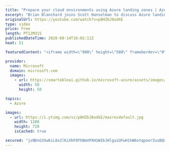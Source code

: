 ```yaml
---
title: "Prepare your cloud environments using Azure landing zones | Azure Friday"
excerpt: "Brian Blanchard joins Scott Hanselman to discuss Azure landing zones and how you can prepare your destination Azure environment—not only to receive migrating applications, but also to balance agility, governance, and security considerations.  0:00 - Overview 0:38 - What is an Azure landing zone? 5:05"
originalUrl: https://youtube.com/watch?v=p8HZbJ8odkE
type: video
price: Free
length: PT12M31S
publishedDateTime: 2020-09-14T16:02:11Z
heat: 51

featuredContent: "<iframe width=\"800\" height=\"500\" frameborder=\"0\" src=\"https://www.youtube.com/embed/p8HZbJ8odkE\" allow=\"accelerometer; autoplay; encrypted-media; gyroscope; picture-in-picture\" allowfullscreen></iframe>"

provider:
  name: Microsoft
  domain: microsoft.com
  images:
    - url: https://smartableai.github.io/microsoft-azure/assets/images/organizations/microsoft.com-50x50.jpg
      width: 50
      height: 50

topics:
  - Azure

images:
  - url: https://i.ytimg.com/vi/p8HZbJ8odkE/maxresdefault.jpg
    width: 1280
    height: 720
    isCached: true

secured: "jsNDnG3Xw6iL8x2lKiXkF0ThBmUPXH1WIbJHlguiUFwH1hW6otqpoorZusBQqhRs5RjZUbwfgLK9niHmjhGnGAN5Lt6bwLUAE89NsxLiL3gJSRu+58f+R4lhi4DR/mWFKCCqMbRB3BM9+yBq6dy8KmQcqP1OfZDz51gDs05uS6/8Hxg9Jd2cz4zLJ3/bcm1BPFSV/TSPvgROaWozomtc9TGHihFO1V1OatEI66JscbVomZoC+et7OqkXTOJYIhl16usRXMsiXoaQ4V6wrxN5enTD6L9AVG966fC2gcp082bX20qsOrRW0vp7/mjhB1HmfX+Vb7ltDTZCT1PErcTLb32DsH3h3ChOF8o37z2w9wwrJXVxsbwhbeB6bIDEgdtdOqoVyTqVmXmNhemTQ85IZ75ImJRvtMZeUd8yvRCBsKU=;QcINI4U7I291m2Ht559KGQ=="
---
```


